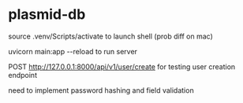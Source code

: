 # plasmid-db

source .venv/Scripts/activate to launch shell (prob diff on mac)

uvicorn main:app --reload to run server

POST http://127.0.0.1:8000/api/v1/user/create for testing user creation endpoint

need to implement password hashing and field validation